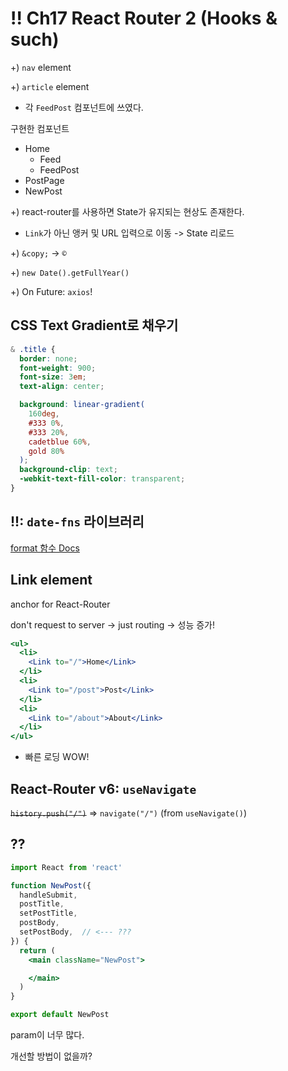 # !! Ch17 React Router 2 (Hooks & such)

+) `nav` element

+) `article` element
- 각 `FeedPost` 컴포넌트에 쓰였다.

구현한 컴포넌트

- Home
  - Feed
  - FeedPost
- PostPage
- NewPost

+) react-router를 사용하면 State가 유지되는 현상도 존재한다.
- `Link`가 아닌 앵커 및 URL 입력으로 이동 -> State 리로드

+) `&copy;` -> `©`

+) `new Date().getFullYear()`

+) On Future: `axios`!

## CSS Text Gradient로 채우기

```css
& .title {
  border: none;
  font-weight: 900;
  font-size: 3em;
  text-align: center;

  background: linear-gradient(
    160deg, 
    #333 0%, 
    #333 20%, 
    cadetblue 60%,
    gold 80%
  );
  background-clip: text;
  -webkit-text-fill-color: transparent;
}
```

## !!: `date-fns` 라이브러리

[format 함수 Docs](https://date-fns.org/v3.6.0/docs/format)

## Link element

anchor for React-Router

don't request to server -> just routing -> 성능 증가!

```jsx
<ul>
  <li>
    <Link to="/">Home</Link>
  </li>
  <li>
    <Link to="/post">Post</Link>
  </li>
  <li>
    <Link to="/about">About</Link>
  </li>
</ul>
```
- 빠른 로딩 WOW!

## React-Router v6: `useNavigate`

~~`history.push("/")`~~ => `navigate("/")` (from `useNavigate()`)

## ??

```jsx
import React from 'react'

function NewPost({
  handleSubmit,
  postTitle,
  setPostTitle,
  postBody,
  setPostBody,  // <--- ???
}) {
  return (
    <main className="NewPost">

    </main>
  )
}

export default NewPost
```

param이 너무 많다.

개선할 방법이 없을까?
